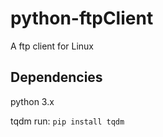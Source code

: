# python-ftpClient
A ftp client for Linux

<b><h2>Dependencies</h2></b>

python 3.x

tqdm 
run: 
```pip install tqdm```
